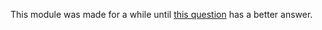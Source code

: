 This module was made for a while until [this question][1] has a better answer.

[1]: https://drupal.stackexchange.com/questions/284649/collaborative-of-theme-function-in-javascript
